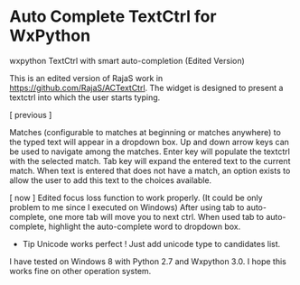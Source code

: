Auto Complete TextCtrl for WxPython
==========
wxpython TextCtrl with smart auto-completion (Edited Version)

This is an edited version of RajaS work in https://github.com/RajaS/ACTextCtrl.
The widget is designed to present a textctrl into which the user starts typing.

[ previous ]

Matches (configurable to matches at beginning or matches anywhere) to the typed text will appear in a dropdown box.
Up and down arrow keys can be used to navigate among the matches.
Enter key will populate the textctrl with the selected match.
Tab key will expand the entered text to the current match.
When text is entered that does not have a match, an option exists to allow the user to add this text to the choices available.

[ now ]
Edited focus loss function to work properly. (It could be only problem to me since I executed on Windows)
After using tab to auto-complete, one more tab will move you to next ctrl. 
When used tab to auto-complete, highlight the auto-complete word to dropdown box.

- Tip
Unicode works perfect ! Just add unicode type to candidates list.

I have tested on Windows 8 with Python 2.7 and Wxpython 3.0. I hope this works fine on other operation system.
